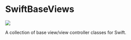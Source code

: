 # SwiftBaseViews

![](https://travis-ci.org/protoman92/SwiftBaseViews.svg?branch=master)

A collection of base view/view controller classes for Swift.
